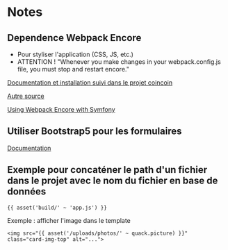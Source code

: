 # Notes

## Dependence Webpack Encore

- Pour styliser l'application (CSS, JS, etc.) 
- ATTENTION ! "Whenever you make changes in your webpack.config.js file, you must stop and restart encore."

[Documentation et installation suivi dans le projet coincoin](https://symfony.com/doc/6.2/the-fast-track/fr/22-encore.html)  

[Autre source](https://symfony.com/doc/current/frontend.html)


[Using Webpack Encore with Symfony](https://symfony.com/doc/current/frontend/encore/simple-example.html)

## Utiliser Bootstrap5 pour les formulaires

[Documentation](https://symfony.com/doc/current/form/bootstrap5.html)

## Exemple pour concaténer le path d'un fichier dans le projet avec le nom du fichier en base de données

```twig
{{ asset('build/' ~ 'app.js') }}
``` 

Exemple : afficher l'image dans le template
```twig
<img src="{{ asset('/uploads/photos/' ~ quack.picture) }}" class="card-img-top" alt="...">
```